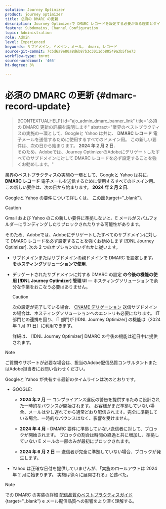 ```yaml
---
solution: Journey Optimizer
product: journey optimizer
title: 必須の DMARC の更新
description: Journey Optimizerで DMARC レコードを設定する必要がある理由とタイミングを説明します
feature: Subdomains, Channel Configuration
topic: Administration
role: Admin
level: Experienced
keywords: サブドメイン，ドメイン，メール， dmarc，レコード
source-git-commit: 7cbd6a9e80a8d6b87b3c3011db80549a3b5f6e73
workflow-type: tm+mt
source-wordcount: '466'
ht-degree: 3%

---
```


# 必須の DMARC の更新 {#dmarc-record-update}

>[!CONTEXTUALHELP]
>id="ajo_admin_dmarc_banner_link"
>title="必須の DMARC 更新の詳細を説明します"
>abstract="業界のベストプラクティスの実施の一環として、Googleと Yahoo は共に、 **DMARC レコード** 電子メールを送信するために使用するすべてのドメイン用。 この新しい要件は、次の日から始まります。 **2024 年 2 月 2 日**. <br>そのため、Adobeでは、Journey OptimizerのAdobeにデリゲートしたすべてのサブドメインに対して DMARC レコードを必ず設定することを強くお勧めします。"

業界のベストプラクティスの実施の一環として、Googleと Yahoo は共に、 **DMARC レコード** 電子メールを送信するために使用するすべてのドメイン用。 この新しい要件は、次の日から始まります。 **2024 年 2 月 2 日**.

Googleと Yahoo の要件について詳しくは、 [この節](https://experienceleague.adobe.com/docs/deliverability-learn/deliverability-best-practice-guide/additional-resources/guidance-around-changes-to-google-and-yahoo.html?lang=en#dmarc%3A){target="_blank"}.

>[!CAUTION]
>
>Gmail および Yahoo のこの新しい要件に準拠しないと、E メールがスパムフォルダーにランディングしたりブロックされたりする可能性があります。

そのため、Adobeでは、Adobeにデリゲートしたすべてのサブドメインに対して DMARC レコードを必ず設定することを強くお勧めします [!DNL Journey Optimizer]. 次の 2 つのオプションのいずれかに従います。

* サブドメインまたはサブドメインの親ドメインで DMARC を設定します。 **をホスティングソリューションで使用**.

* デリゲートされたサブドメインに対する DMARC の設定 **の今後の機能の使用 [!DNL Journey Optimizer] 管理 UI**  — ホスティングソリューションで余分な作業をおこなう必要はありません。

  >[!CAUTION]
  >
  >次の設定が完了している場合、 [CNAME デリゲーション](delegate-subdomain.md#cname-subdomain-delegation) 送信サブドメインの場合は、ホスティングソリューションへのエントリも必要になります。 IT 部門との連携を図り、IT 部門が [!DNL Journey Optimizer] の機能は（2024 年 1 月 31 日）に利用できます。 <!--and be ready on February 1st, 2024-->

  詳細は、 [!DNL Journey Optimizer] DMARC の今後の機能は近日中に提供されます。

<!--
* If you have [fully delegated](delegate-subdomain.md#full-subdomain-delegation) your sending subdomains to Adobe, follow either one of the two options below:

    * Set up DMARC on your subdomains or on the parent domain of your subdomains **in your hosting solution**.

    * Set up DMARC on your delegated subdomains **using the upcoming feature in the [!DNL Journey Optimizer] administration UI** - with no extra work on your hosting solution.

* If you have set up [CNAME delegation](delegate-subdomain.md#cname-subdomain-delegation) for your sending subdomains, follow either one of the two options below:
    * Set up DMARC on your subdomains or on the parent domain of your subdomains **in your hosting solution**.
    * Set up DMARC on your delegated subdomains **using the upcoming feature in the [!DNL Journey Optimizer] administration UI**. However, it will also require entry in your hosting solution. Consequently, make sure you coordinate with your IT department so that they can perform the update as soon as the [!DNL Journey Optimizer] feature is available (on January, 30) - and be ready on February 1st, 2024.
    
-->

>[!NOTE]
>
>ご質問やサポートが必要な場合は、担当のAdobe配信品質コンサルタントまたはAdobe担当者にお問い合わせください。

Googleと Yahoo が共有する最新のタイムラインは次のとおりです。

* GOOGLE:

   * **2024 年 2 月**  — コンプライアンス違反の警告を提供するために設計された一時的なバウンスが開始されます。 お客様がまだ準拠していない場合、メールは少し遅れてから通常どおり配信されます。完全に準拠している場合、一時的なバウンスはなく、影響を受けません。

   * **2024 年 4 月** - DMARC 要件に準拠していない送信者に対して、ブロックが開始されます。 ブロックの割合は時間の経過と共に増加し、準拠していない E メールの一部のみが最初にブロックされます。

   * **2024 年 6 月 2 日**  — 送信者が完全に準拠していない場合、ブロックが発生します。

* Yahoo は正確な日付を提供していませんが、「実施のロールアウトは 2024 年 2 月に始まります。 実施は徐々に展開される」と述べた。

>[!NOTE]
>
>での DMARC の実装の詳細 [配信品質のベストプラクティスガイド](https://experienceleague.adobe.com/docs/deliverability-learn/deliverability-best-practice-guide/additional-resources/technotes/implement-dmarc.html#about){target="_blank"} e メール配信品質への影響をより深く理解する。

